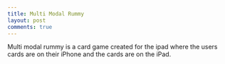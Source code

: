 ```yaml
---
title: Multi Modal Rummy
layout: post
comments: true
---
```

Multi modal rummy is a card game created for the ipad where the users cards are on their iPhone and the cards are on the iPad. 
